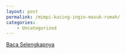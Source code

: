 ```yaml
---
layout: post
permalink: /mimpi-kucing-ingin-masuk-rumah/
categories:
    - Uncategorized
---
```


[Baca Selengkapnya](/10)